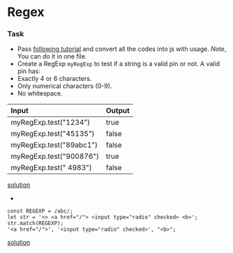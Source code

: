 # Regex

### Task

- Pass [following tutorial](https://regexone.com/lesson/whitespaces) and convert all the codes into js with usage.
  _Note_, You can do it in one file.
- Create a RegExp `myRegExp` to test if a string is a valid pin or not. A valid pin has:
- Exactly 4 or 6 characters.
- Only numerical characters (0-9).
- No whitespace.

| **Input**               | **Output** |
| :---------------------- | :--------- |
| myRegExp.test("1234")   | true       |
| myRegExp.test("45135")  | false      |
| myRegExp.test("89abc1") | false      |
| myRegExp.test("900876") | true       |
| myRegExp.test(" 4983")  | false      |

[solution](https://github.com/Gayane25/Lesson011-Errors-RegEx/blob/master/RegExp/RegExp_Validation.js)

-

```
const REGEXP = /abc/;
let str = '<> <a href="/"> <input type="radio" checked> <b>';
str.match(REGEXP);
'<a href="/">', '<input type="radio" checked>', "<b>";
```

[solution](https://github.com/Gayane25/Lesson011-Errors-RegEx/blob/master/RegExp/RegExp2.js)
